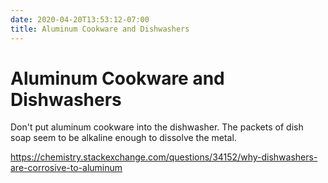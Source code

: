```yaml
---
date: 2020-04-20T13:53:12-07:00
title: Aluminum Cookware and Dishwashers
---
```


# Aluminum Cookware and Dishwashers

Don't put aluminum cookware into the dishwasher. The packets of dish soap seem to be alkaline enough to dissolve the metal.

https://chemistry.stackexchange.com/questions/34152/why-dishwashers-are-corrosive-to-aluminum
